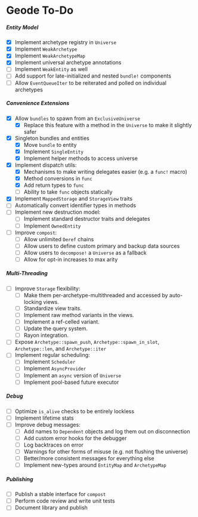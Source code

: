 # Geode To-Do

##### Entity Model

- [x] Implement archetype registry in `Universe`
- [x] Implement `WeakArchetype`
- [x] Implement `WeakArchetypeMap`
- [x] Implement universal archetype annotations
- [ ] Implement `WeakEntity` as well
- [ ] Add support for late-initialized and nested `bundle!` components
- [ ] Allow `EventQueueIter` to be reiterated and polled on individual archetypes

##### Convenience Extensions

- [x] Allow `bundles` to spawn from an `ExclusiveUniverse`
  - [x] Replace this feature with a method in the `Universe` to make it slightly safer
- [x] Singleton bundles and entities
  - [x] Move `bundle` to entity
  - [x] Implement `SingleEntity`
  - [x] Implement helper methods to access universe
- [x] Implement dispatch utils:
  - [x] Mechanisms to make writing delegates easier (e.g. a `func!` macro)
  - [x] Method conversions in `func`
  - [x] Add return types to `func`
  - [ ] Ability to take `func` objects statically
- [x] Implement `MappedStorage` and `StorageView` traits
- [ ] Automatically convert identifier types in methods
- [ ] Implement new destruction model:
  - [ ] Implement standard destructor traits and delegates
  - [ ] Implement `OwnedEntity`
- [ ] Improve `compost`:
  - [ ] Allow unlimited `Deref` chains
  - [ ] Allow users to define custom primary and backup data sources
  - [ ] Allow users to `decompose!` a `Universe` as a fallback
  - [ ] Allow for opt-in increases to max arity

##### Multi-Threading

- [ ] Improve `Storage` flexibility:
  - [ ] Make them per-archetype-multithreaded and accessed by auto-locking views.
  - [ ] Standardize view traits.
  - [ ] Implement raw method variants in the views.
  - [ ] Implement a ref-celled variant.
  - [ ] Update the query system.
  - [ ] Rayon integration.
- [ ] Expose `Archetype::spawn_push`, `Archetype::spawn_in_slot`, `Archetype::len`, and `Archetype::iter`
- [ ] Implement regular scheduling:
  - [ ] Implement `Scheduler`
  - [ ] Implement `AsyncProvider`
  - [ ] Implement an `async` version of `Universe`
  - [ ] Implement pool-based future executor

##### Debug

- [ ] Optimize `is_alive` checks to be entirely lockless
- [ ] Implement lifetime stats
- [ ] Improve debug messages:
  - [ ] Add names to `Dependent` objects and log them out on disconnection
  - [ ] Add custom error hooks for the debugger
  - [ ] Log backtraces on error
  - [ ] Warnings for other forms of misuse (e.g. not flushing the universe)
  - [ ] Better/more consistent messages for everything else
  - [ ] Implement new-types around `EntityMap` and `ArchetypeMap`

##### Publishing

- [ ] Publish a stable interface for `compost`
- [ ] Perform code review and write unit tests
- [ ] Document library and publish
